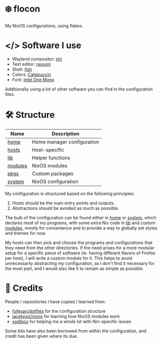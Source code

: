 # ❄️ flocon

My NixOS configurations, using flakes.

# </> Software I use

- Wayland compositor: [niri](https://github.com/YaLTeR/niri)
- Text editor: [neovim](https://github.com/neovim/neovim)
- Shell: [fish](https://github.com/fish-shell/fish-shell)
- Colors: [Catppuccin](https://github.com/catppuccin/catppuccin)
- Font: [Intel One Mono](https://github.com/intel/intel-one-mono)

Additionally using a lot of other software you can find in the configuration files.

# 🛠️ Structure

| Name                | Description                |
| ------------------- | -------------------------- |
| [home](home/)       | Home manager configuration |
| [hosts](hosts/)     | Host-specific              |
| [lib](lib/)         | Helper functions           |
| [modules](modules/) | NixOS modules              |
| [pkgs](pkgs/)       | Custom packages            |
| [system](system/)   | NixOS configuration        |

My configuration is structured based on the following principles:

1. Hosts should be the main entry points and outputs.
2. Abstractions should be avoided as much as possible.

The bulk of the configuration can be found either in [home](home/) or [system](system/), which declares most of my programs, with some extra Nix code in [lib](lib/) and custom [modules](modules/), mostly for convenience and to provide a way to globally set styles and themes for now.

My hosts can then pick and choose the programs and configurations that they need from the other directories. If the need arises for a more modular setup for a specific piece of software (ie. having different flavors of Firefox per host), I will write a custom module for it. This helps to avoid unnecessarily abstracting my configuration, as I don't find it necessary for the most part, and I would also like it to remain as simple as possible.

# 👥 Credits

People / repositories I have copied / learned from:

- [fufexan/dotfiles](https://github.com/fufexan/dotfiles) for the configuration structure
- [jacekpoz/nixos](https://git.jacekpoz.pl/poz/niksos) for learning how NixOS modules work
- [sodiboo](https://github.com/sodiboo) for helping me a whole lot with Niri-specific issues

Some bits have also been borrowed from within the configuration, and credit has been given where its due.
